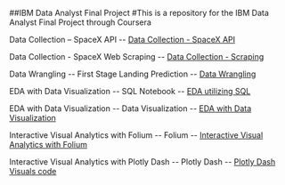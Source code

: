 ##IBM Data Analyst Final Project
#This is a repository for the IBM Data Analyst Final Project through Coursera

Data Collection – SpaceX API
-- [Data Collection - SpaceX API](jupyter-labs-spacex-data-collection-api.ipynb)

Data Collection - SpaceX Web Scraping
-- [Data Collection - Scraping](jupyter-labs-webscraping.ipynb)

Data Wrangling -- First Stage Landing Prediction
-- [Data Wrangling](labs-jupyter-spacex-Data_wrangling.ipynb)

EDA with Data Visualization -- SQL Notebook
-- [EDA utilizing SQL](jupyter-labs-eda-sql-coursera_sqllite.ipynb)

EDA with Data Visualization -- Data Visualization
-- [EDA with Data Visualization](jupyter-labs-eda-dataviz.ipynb.jupyterlite.ipynb)

Interactive Visual Analytics with Folium -- Folium
-- [Interactive Visual Analytics with Folium](lab_jupyter_launch_site_location.jupyterlite.ipynb)

Interactive Visual Analytics with Plotly Dash -- Plotly Dash
-- [Plotly Dash Visuals code](spacex_dash_app.py)
